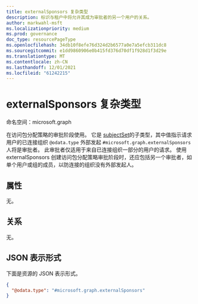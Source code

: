 ```yaml
---
title: externalSponsors 复杂类型
description: 标识与租户中将允许其成为审批者的另一个用户的关系。
author: markwahl-msft
ms.localizationpriority: medium
ms.prod: governance
doc_type: resourcePageType
ms.openlocfilehash: 34db10f8efe76d324d2b6577a0e7a5efcb311dc8
ms.sourcegitcommit: e1dd9860906e0b415fd376d70df1f928d1f3d29e
ms.translationtype: MT
ms.contentlocale: zh-CN
ms.lasthandoff: 12/01/2021
ms.locfileid: "61242215"
---
```

# <a name="externalsponsors-complex-type"></a>externalSponsors 复杂类型

命名空间：microsoft.graph

在访问包分配策略的审批阶段使用。
它是 [subjectSet](subjectset.md)的子类型，其中值指示请求用户的已连接组织 `@odata.type` 外部发起 `#microsoft.graph.externalSponsors` 人将是审批者。 此审批者仅适用于来自已连接组织一部分的用户的请求。  使用 externalSponsors 创建访问包分配策略审批阶段时，还应包括另一个审批者，如单个用户或组的成员，以防连接的组织没有外部发起人。

## <a name="properties"></a>属性

无。
## <a name="relationships"></a>关系
无。
## <a name="json-representation"></a>JSON 表示形式
下面是资源的 JSON 表示形式。
<!-- {
  "blockType": "resource",
  "@odata.type": "microsoft.graph.externalSponsors",
  "baseType": "microsoft.graph.subjectSet"
}
-->
``` json
{
  "@odata.type": "#microsoft.graph.externalSponsors"
}
```



